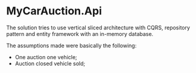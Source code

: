 # MyCarAuction.Api
The solution tries to use vertical sliced architecture with CQRS, repository pattern and entity framework with an in-memory database.

The assumptions made were basically the following:
- One auction one vehicle;
- Auction closed vehicle sold;
